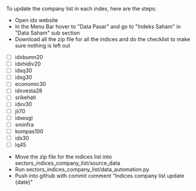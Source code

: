 To update the company list in each index, here are the steps:
- Open idx website
- In the Menu Bar hover to "Data Pasar" and go to "Indeks Saham" in "Data Saham" sub section
- Download all the zip file for all the indices and do the checklist to make sure nothing is left out
- [ ] idxbumn20
- [ ] idxhidiv20
- [ ] idxq30
- [ ] idxg30
- [ ] economic30
- [ ] idxvesta28
- [ ] srikehati
- [ ] idxv30
- [ ] jii70
- [ ] idxesgl
- [ ] sminfra
- [ ] kompas100
- [ ] idx30
- [ ] lq45
- Move the zip file for the indices list into sectors_indices_company_list/source_data
- Run sectors_indices_company_list/data_automation.py
- Push into github with commit comment “Indices company list update {date}"
